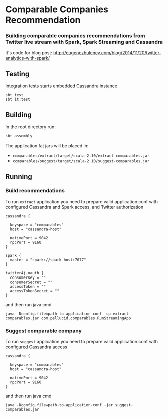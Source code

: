 # Comparable Companies Recommendation

### Building comparable companies recommendations from Twitter live stream with Spark, Spark Streaming and Cassandra

It's code for blog post: http://eugenezhulenev.com/blog/2014/11/20/twitter-analytics-with-spark/

## Testing

Integration tests starts embedded Cassandra instance

    sbt test
    sbt it:test

## Building

In the root directory run:

    sbt assembly

The application fat jars will be placed in:
  - `comparables/extract/target/scala-2.10/extract-comparables.jar`
  - `comparables/suggest/target/scala-2.10/suggest-comparables.jar`


## Running

### Build recommendations

To run `extract` application you need to prepare valid application.conf with configured Cassandra and Spark access, and Twitter authorization

    cassandra {

      keyspace = "comparables"
      host = "cassandra-host"

      nativePort = 9042
      rpcPort = 9160
    }

    spark {
      master = "spark://spark-host:7077"
    }

    twitter4j.oauth {
      consumerKey = ""
      consumerSecret = ""
      accessToken = ""
      accessTokenSecret = ""
    }


and then run java cmd

    java -Dconfig.file=path-to-application-conf -cp extract-comparables.jar com.pellucid.comparables.RunStreamingApp


### Suggest comparable company

To run `suggest` application you need to prepare valid application.conf with configured Cassandra access

    cassandra {

      keyspace = "comparables"
      host = "cassandra-host"

      nativePort = 9042
      rpcPort = 9160
    }

and then run java cmd

    java -Dconfig.file=path-to-application-conf -jar suggest-comparables.jar

